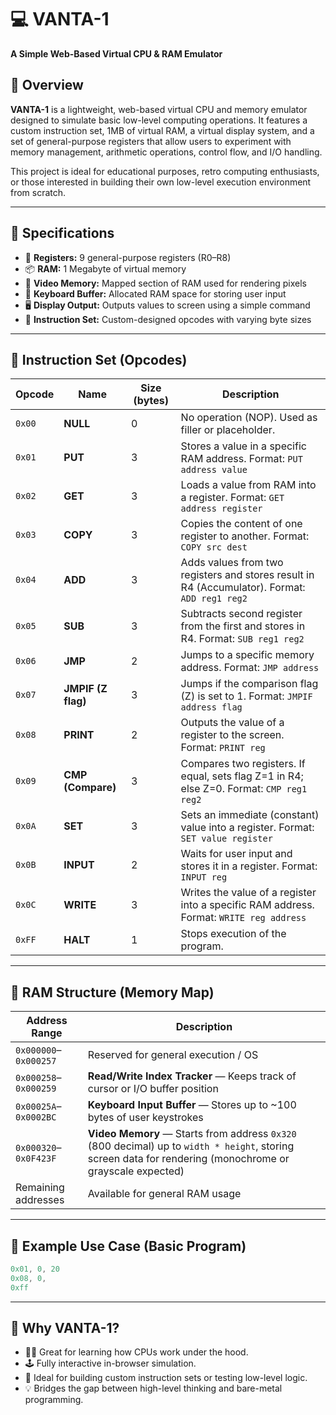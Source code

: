 
# 💻 VANTA-1  
**A Simple Web-Based Virtual CPU & RAM Emulator**

## 🧠 Overview

**VANTA-1** is a lightweight, web-based virtual CPU and memory emulator designed to simulate basic low-level computing operations. It features a custom instruction set, 1MB of virtual RAM, a virtual display system, and a set of general-purpose registers that allow users to experiment with memory management, arithmetic operations, control flow, and I/O handling.

This project is ideal for educational purposes, retro computing enthusiasts, or those interested in building their own low-level execution environment from scratch.

---

## 🧮 Specifications

- 🧠 **Registers:** 9 general-purpose registers (R0–R8)  
- 📦 **RAM:** 1 Megabyte of virtual memory  
- 🎥 **Video Memory:** Mapped section of RAM used for rendering pixels  
- 🧾 **Keyboard Buffer:** Allocated RAM space for storing user input  
- 🖥️ **Display Output:** Outputs values to screen using a simple command  
- 🛑 **Instruction Set:** Custom-designed opcodes with varying byte sizes  

---

## 🔢 Instruction Set (Opcodes)

| Opcode | Name                     | Size (bytes) | Description |
|--------|--------------------------|--------------|-------------|
| `0x00` | **NULL**                 | 0            | No operation (NOP). Used as filler or placeholder. |
| `0x01` | **PUT**                  | 3            | Stores a value in a specific RAM address. Format: `PUT address value` |
| `0x02` | **GET**                  | 3            | Loads a value from RAM into a register. Format: `GET address register` |
| `0x03` | **COPY**                 | 3            | Copies the content of one register to another. Format: `COPY src dest` |
| `0x04` | **ADD**                  | 3            | Adds values from two registers and stores result in R4 (Accumulator). Format: `ADD reg1 reg2` |
| `0x05` | **SUB**                  | 3            | Subtracts second register from the first and stores in R4. Format: `SUB reg1 reg2` |
| `0x06` | **JMP**                  | 2            | Jumps to a specific memory address. Format: `JMP address` |
| `0x07` | **JMPIF (Z flag)**       | 3            | Jumps if the comparison flag (Z) is set to 1. Format: `JMPIF address flag` |
| `0x08` | **PRINT**                | 2            | Outputs the value of a register to the screen. Format: `PRINT reg` |
| `0x09` | **CMP (Compare)**        | 3            | Compares two registers. If equal, sets flag Z=1 in R4; else Z=0. Format: `CMP reg1 reg2` |
| `0x0A` | **SET**                  | 3            | Sets an immediate (constant) value into a register. Format: `SET value register` |
| `0x0B` | **INPUT**                | 2            | Waits for user input and stores it in a register. Format: `INPUT reg` |
| `0x0C` | **WRITE**                | 3            | Writes the value of a register into a specific RAM address. Format: `WRITE reg address` |
| `0xFF` | **HALT**                 | 1            | Stops execution of the program. |

---

## 🧱 RAM Structure (Memory Map)

| Address Range       | Description |
|---------------------|-------------|
| `0x000000`–`0x000257` | Reserved for general execution / OS |
| `0x000258`–`0x000259` | **Read/Write Index Tracker** — Keeps track of cursor or I/O buffer position |
| `0x00025A`–`0x0002BC` | **Keyboard Input Buffer** — Stores up to ~100 bytes of user keystrokes |
| `0x000320`–`0x0F423F` | **Video Memory** — Starts from address `0x320` (800 decimal) up to `width * height`, storing screen data for rendering (monochrome or grayscale expected) |
| Remaining addresses | Available for general RAM usage |

---

## 🧩 Example Use Case (Basic Program)

```js
0x01, 0, 20
0x08, 0,
0xff
```

---

## 🚀 Why VANTA-1?

- 🧑‍🏫 Great for learning how CPUs work under the hood.
- 🕹️ Fully interactive in-browser simulation.
- 🔧 Ideal for building custom instruction sets or testing low-level logic.
- 💡 Bridges the gap between high-level thinking and bare-metal programming.
